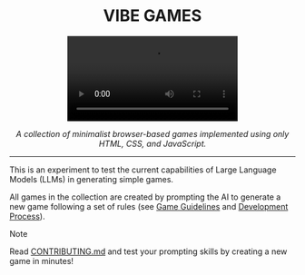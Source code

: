 <div align="center">
  <h1>VIBE GAMES</h1>
  <div><video alt="vibe-games" src="https://github.com/user-attachments/assets/af45bcfe-6b44-4e42-8e08-b9d582aa7d7d"/></div>
  <p><em>A collection of minimalist browser-based games implemented using only HTML, CSS, and JavaScript.</em></p>
  <hr>
</div>

This is an experiment to test the current capabilities of Large Language Models (LLMs) in generating simple games.

All games in the collection are created by prompting the AI to generate a new game following a set of rules (see [Game Guidelines](.github/game-guidelines-instructions.md) and [Development Process](.github/development-process-instructions.md)).

> [!NOTE]
> Read [CONTRIBUTING.md](.github/CONTRIBUTING.md) and test your prompting skills by creating a new game in minutes!